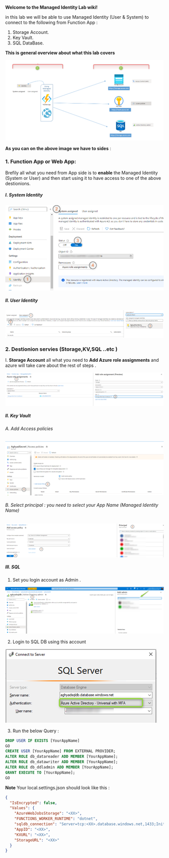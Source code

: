 **Welcome to the Managed Identity Lab wiki!**

in this lab we will be able to use Managed Identity (User & System) to connect to the following from Function App : 
1. Storage Account.
2. Key Vault.
3. SQL DataBase.



**This is general overview about what this lab covers**

![alt text](Imgs/General.png "General")

**As you can on the above image  we have to sides** :
### 1.  Function App or Web App:
  Brefily all what you need from App side is to **enable** the Managed Identity (System or User) and then start using it to have access to one of the above destionions.
   
##### I. System Identity 

![alt text](Imgs/SystemID.png "General")
##### II. User Identity
![alt text](Imgs/UserID.png "UserID")

### 2. **Destionion servies (Storage,KV,SQL ..etc )** 

I. **Storage Account** all what you need to **Add Azure role assignments** and azure will take care about the rest of steps .
 
![alt text](Imgs/Storage.png "General")

##### II. **Key Vault** 

###### A. Add Access policies

![alt text](Imgs/KV.png "General")

###### B. Select principal : you need to select your App Name (Managed Identity Name) 

![alt text](Imgs/KV2.png "General")

##### III. **SQL** 

1. Set you login account as Admin .
   
![alt text](Imgs/SQL1.png "General")

2. Login to SQL DB using this account 

 ![alt text](Imgs/SQL2.png "General")

3. Run the below Query :

```SQL
DROP USER IF EXISTS [YourAppName]
GO
CREATE USER [YourAppName] FROM EXTERNAL PROVIDER;
ALTER ROLE db_datareader ADD MEMBER [YourAppName];
ALTER ROLE db_datawriter ADD MEMBER [YourAppName];
ALTER ROLE db_ddladmin ADD MEMBER [YourAppName];
GRANT EXECUTE TO [YourAppName];
GO
```


**Note** Your local.settings.json should look like this : 

```JSON
{
  "IsEncrypted": false,
  "Values": {
    "AzureWebJobsStorage": "<XX>",
    "FUNCTIONS_WORKER_RUNTIME": "dotnet",
    "sqldb_connection": "Server=tcp:<XX>.database.windows.net,1433;Initial Catalog=<XX>;",
    "AppID": "<XX>",
    "KVURL": "<XX>",
    "StorageURL": "<XX>"
  }
}
```
